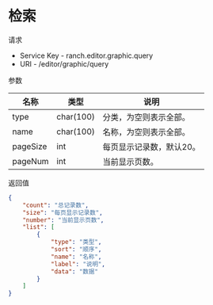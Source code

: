 # 检索

请求
- Service Key - ranch.editor.graphic.query
- URI - /editor/graphic/query

参数

|名称|类型|说明|
|---|---|---|
|type|char(100)|分类，为空则表示全部。|
|name|char(100)|名称，为空则表示全部。|
|pageSize|int|每页显示记录数，默认20。|
|pageNum|int|当前显示页数。|

返回值
```json
{
    "count": "总记录数",
    "size": "每页显示记录数",
    "number": "当前显示页数",
    "list": [
        {
            "type": "类型",
            "sort": "顺序",
            "name": "名称",
            "label": "说明",
            "data": "数据"
        }
    ]
}
```